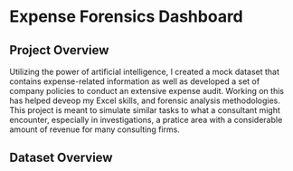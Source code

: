 # Expense Forensics Dashboard

## Project Overview

Utilizing the power of artificial intelligence, I created a mock dataset that contains expense-related information as well as developed a set of company policies to conduct an extensive expense audit. Working on this has helped deveop my Excel skills, and forensic analysis methodologies. This project is meant to simulate similar tasks to what a consultant might encounter, especially in investigations, a pratice area with a considerable amount of  revenue for many consulting firms.

## Dataset Overview


